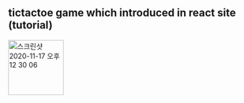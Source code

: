## tictactoe game which introduced in react site (tutorial)

<img width="112" alt="스크린샷 2020-11-17 오후 12 30 06" src="https://user-images.githubusercontent.com/55138532/99352043-467ab200-28e5-11eb-88a5-79f0b65bffa6.png">
